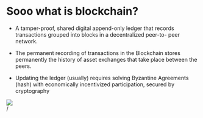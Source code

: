 # Sooo what is blockchain? 

<div grid="~ cols-2 gap-2" m="t-2">
<div>

- A tamper-proof, shared digital append-only ledger that records
transactions grouped into blocks in a decentralized peer-to-
peer network.

- The permanent recording of transactions in the Blockchain
stores permanently the history of asset exchanges that take
place between the peers.

- Updating the ledger (usually) requires solving Byzantine
Agreements (hash) with economically incentivized participation,
secured by cryptography

</div>

  <div>
    <img border="rounded" src="/anime-strawberry.gif">
  </div>
</div>
<div class="absolute right-5px bottom-5px">
<SlideCurrentNo /> / <SlidesTotal />
</div>